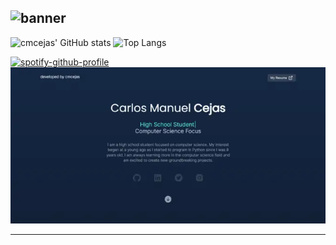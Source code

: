 ![banner](./banner.png)
---
![cmcejas' GitHub stats](https://github-readme-stats.vercel.app/api?username=cmcejas&show_icons=true&theme=nightowl) ![Top Langs](https://github-readme-stats.vercel.app/api/top-langs/?username=cmcejas&layout=donut&theme=nightowl) 


[![spotify-github-profile](https://spotify-github-profile.vercel.app/api/view?uid=v4n89t78h1twwxmr0c7i5s1dl&cover_image=true&theme=default&show_offline=true&background_color=011627&interchange=true&bar_color_cover=true)](https://spotify-github-profile.vercel.app/api/view?uid=v4n89t78h1twwxmr0c7i5s1dl&redirect=true) ‎ [![cmcejas.tech](./website_65.png)](http://www.cmcejas.tech)

---

